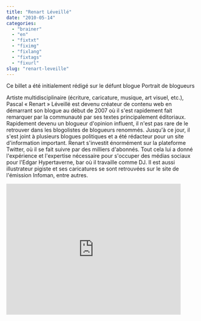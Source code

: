 ```yaml
---
title: "Renart Léveillé"
date: "2010-05-14"
categories: 
  - "brainer"
  - "en"
  - "fixtxt"
  - "fiximg"
  - "fixlang"
  - "fixtags"
  - "fixurl"
slug: "renart-leveille"
---
```


Ce billet a été initialement rédigé sur le défunt blogue Portrait de blogueurs

Artiste multidisciplinaire (écriture, caricature, musique, art visuel, etc.), Pascal « Renart » Léveillé est devenu créateur de contenu web en démarrant son blogue au début de 2007 où il s'est rapidement fait remarquer par la communauté par ses textes principalement éditoriaux. Rapidement devenu un blogueur d'opinion influent, il n'est pas rare de le retrouver dans les blogolistes de blogueurs renommés. Jusqu'à ce jour, il s'est joint à plusieurs blogues politiques et a été rédacteur pour un site d'information important. Renart s'investit énormément sur la plateforme Twitter, où il se fait suivre par des milliers d'abonnés. Tout cela lui a donné l'expérience et l'expertise nécessaire pour s'occuper des médias sociaux pour l'Edgar Hypertaverne, bar où il travaille comme DJ. Il est aussi illustrateur pigiste et ses caricatures se sont retrouvées sur le site de l'émission Infoman, entre autres.

<iframe width="459" height="344" src="https://www.youtube.com/embed/dnqAo4qH5Co?feature=oembed" frameborder="0" allowfullscreen></iframe>
